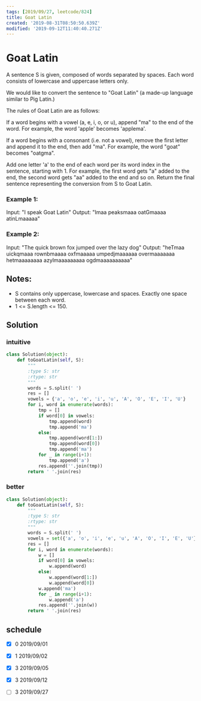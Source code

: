 ```yaml
---
tags: [2019/09/27, leetcode/824]
title: Goat Latin
created: '2019-08-31T08:50:50.639Z'
modified: '2019-09-12T11:40:40.271Z'
---
```


# Goat Latin

A sentence S is given, composed of words separated by spaces. Each word consists of lowercase and uppercase letters only.

We would like to convert the sentence to "Goat Latin" (a made-up language similar to Pig Latin.)

The rules of Goat Latin are as follows:

If a word begins with a vowel (a, e, i, o, or u), append "ma" to the end of the word.
For example, the word 'apple' becomes 'applema'.

If a word begins with a consonant (i.e. not a vowel), remove the first letter and append it to the end, then add "ma".
For example, the word "goat" becomes "oatgma".

Add one letter 'a' to the end of each word per its word index in the sentence, starting with 1.
For example, the first word gets "a" added to the end, the second word gets "aa" added to the end and so on.
Return the final sentence representing the conversion from S to Goat Latin.


### Example 1:

Input: "I speak Goat Latin"
Output: "Imaa peaksmaaa oatGmaaaa atinLmaaaaa"

### Example 2:

Input: "The quick brown fox jumped over the lazy dog"
Output: "heTmaa uickqmaaa rownbmaaaa oxfmaaaaa umpedjmaaaaaa overmaaaaaaa hetmaaaaaaaa azylmaaaaaaaaa ogdmaaaaaaaaaa"


## Notes:

* S contains only uppercase, lowercase and spaces. Exactly one space between each word.
* 1 <= S.length <= 150.

## Solution

### intuitive

```python
class Solution(object):
    def toGoatLatin(self, S):
        """
        :type S: str
        :rtype: str
        """
        words = S.split(' ')
        res = []
        vowels = {'a', 'o', 'e', 'i', 'u', 'A', 'O', 'E', 'I', 'U'}
        for i, word in enumerate(words):
            tmp = []
            if word[0] in vowels:
                tmp.append(word)
                tmp.append('ma')
            else:
                tmp.append(word[1:])
                tmp.append(word[0])
                tmp.append('ma')
            for _ in range(i+1):
                tmp.append('a')
            res.append(''.join(tmp))
        return ' '.join(res)
```

### better

```python
class Solution(object):
    def toGoatLatin(self, S):
        """
        :type S: str
        :rtype: str
        """
        words = S.split(' ')
        vowels = set({'a', 'o', 'i', 'e', 'u', 'A', 'O', 'I', 'E', 'U'})
        res = []
        for i, word in enumerate(words):
            w = []
            if word[0] in vowels:
                w.append(word)
            else:
                w.append(word[1:])
                w.append(word[0])
            w.append('ma')
            for _ in range(i+1):
                w.append('a')
            res.append(''.join(w))
        return ' '.join(res)
```

## schedule

* [x] 0 2019/09/01
* [x] 1 2019/09/02
* [x] 3 2019/09/05
* [x] 3 2019/09/12
* [ ] 3 2019/09/27

